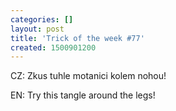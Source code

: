 ```yaml
---
categories: []
layout: post
title: 'Trick of the week #77'
created: 1500901200
---
```

CZ: Zkus tuhle motanici kolem nohou!<br />
EN: Try this tangle around the legs!<br />
<br />
<div class="youtube-player" data-id="7ODL6HF9XHo"></div>
